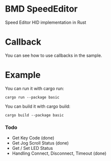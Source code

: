 # BMD SpeedEditor
Speed Editor HID implementation in Rust

# Callback

You can see how to use callbacks in the sample.

# Example
You can run it with cargo run:
```
cargo run --package basic
```

You can build it with cargo build:
```
cargo build --package basic
```

### Todo
* Get Key Code (done)
* Get Jog Scroll Status (done)
* Get / Set LED Status
* Handling Connect, Disconnect, Timeout (done)
